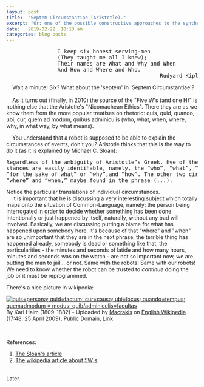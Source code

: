 ```yaml
---
layout: post
title:  "Septem Circumstantiae (Aristotle)."
excerpt: "Or: one of the possible constructive approaches to the synthesis of the Common-English language for humans and machines."
date:   2019-02-22  10:13 am
categories: blog posts
---
```


<pre>
                I keep six honest serving-men
                (They taught me all I knew);
                Their names are What and Why and When
                And How and Where and Who.
                                                Rudyard Kipling
</pre>

&nbsp;&nbsp;&nbsp;&nbsp;Wait a minute! Six? What about the 'septem' in 'Septem Circumstantiae'? <br><br>
&nbsp;&nbsp;&nbsp;&nbsp;As it turns out (finally, in 2010) the source of the "Five W's (and one H)" is nothing else that the Aristotle's "Nicomachean Ethics". There they are as we know them from the more popular treatises on rhetoric: quis, quid, quando, ubi, cur, quem ad modum, quibus adminiculis (who, what, when, where, why, in what way, by what means).
<br>

&nbsp;&nbsp;&nbsp;&nbsp;You understand that a robot is supposed to be able to explain the circumstances of events, don't you? Aristotle thinks that this is the way to do it (as it is explained by Michael C. Sloan):<br>
<pre>
Regardless of the ambiguity of Aristotle’s Greek, ﬁve of the seven circum-
stances are easily identiﬁable, namely, the “who”, “what”, “by what means”,
“for the sake of what” or “why”,and “how”. The other two circumstances,
“where” and “when,” maybe found in the phrase (...).
</pre>

Notice the particular translations of individual circumstances.<br>
&nbsp;&nbsp;&nbsp;&nbsp;It is important that he is discussing a very interesting subject which totally maps onto the situation of Common-Language, namely: the person being interrogated in order to decide whether something has been done intentionally or just happened by itself, naturally, without any bad will involved. Basically, we are discussing putting a blame for what has happened upon somebody here. It's because of that "where" and "when" are so unimportant that they are in the next phrase, the terrible thing has happened already, somebody is dead or something like that, the particularities - the minutes and seconds of latide and how many hours, minutes and seconds was on the watch  - are not so important now, we are putting the man to jail... or not. Same with the robots! Same with our robots! We need to know whether the robot can be trusted to _continue_ doing the job or it must be reprogrammed.<br>

There's a nice picture in wikipedia:<br>
<p><a href="https://commons.wikimedia.org/wiki/File:Victorinus.gif#/media/File:Victorinus.gif"><img src="https://upload.wikimedia.org/wikipedia/commons/4/41/Victorinus.gif" alt="quis=persona; quid=factum; cur=causa; ubi=locus; quando=tempus; quemadmodum = modus; quib/adminiculis=facultas"></a><br>By Karl Halm (1809-1882) - Uploaded by <a href="//commons.wikimedia.org/wiki/User:Macrakis" title="User:Macrakis">Macrakis</a> on <a href="https://en.wikipedia.org/wiki/File:Victorinus.gif" class="extiw" title="en:File:Victorinus.gif">English Wikipedia</a> (17:48, 25 April 2009), Public Domain, <a href="https://commons.wikimedia.org/w/index.php?curid=23883511">Link</a></p>
<br>

References:<br>
1. [The Sloan's article](http://www.academia.edu/18870422/_Aristotles_Nicomachean_Ethics_as_the_Original_Locus_for_the_Septem_Circumstantiae_Classical_Philology_Vol._105_No._3_July_2010_pp._236-251) <br>
2. [The wikipedia article about 5W's](https://en.wikipedia.org/wiki/Five_Ws)<br><br>

Later.

